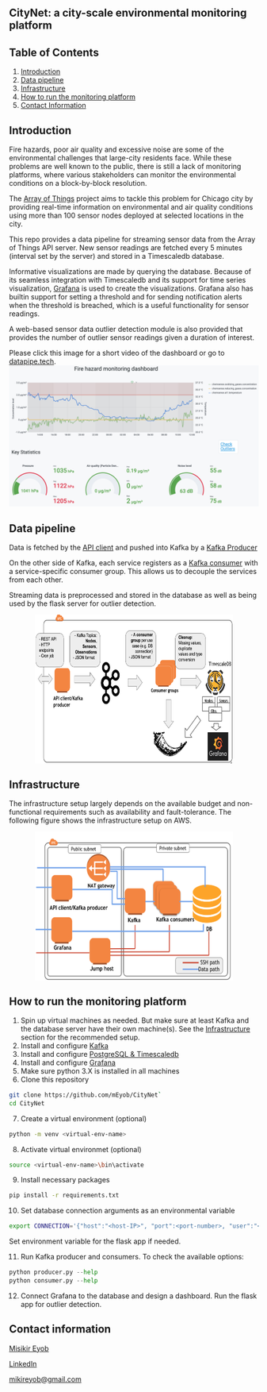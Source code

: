 ## CityNet: a city-scale environmental monitoring platform

## Table of Contents
1. [Introduction](README.md#introduction)
1. [Data pipeline](README.md#data-pipeline)
1. [Infrastructure](README.md#infrastructure)
1. [How to run the monitoring platform](README.md#how-to-run-the-monitoring-platform)
1. [Contact Information](README.md#contact-information)


## Introduction
Fire hazards, poor air quality and excessive noise are some of the environmental challenges that large-city residents face. While these problems are well known to the public, there is still a lack of monitoring platforms, where various stakeholders can monitor the environmental conditions on a block-by-block resolution.

The [Array of Things](https://arrayofthings.github.io/) project aims to tackle this problem for Chicago city by providing real-time information on environmental and air quality conditions using more than 100 sensor nodes deployed at selected locations in the city.

This repo provides a data pipeline for streaming sensor data from the Array of Things API server. New sensor readings are fetched every 5 minutes (interval set by the server) and stored in a Timescaledb database. 

Informative visualizations are made by querying the database. Because of its seamless integration with Timescaledb and its support for time series visualization, [Grafana](https://grafana.com/) is used to create the visualizations. Grafana also has builtin support for setting a threshold and for sending notification alerts when the threshold is breached, which is a useful functionality for sensor readings.  

A web-based sensor data outlier detection module is also provided that provides the number of outlier sensor readings given a duration of interest.

Please click this image for a short video of the dashboard or go to [datapipe.tech](http://datapipe.tech:8080).
[![Demo](img/demo-screenshot.png)](https://youtu.be/5t4jXCEdWEk "Demo")

## Data pipeline 

Data is fetched by the [API client](citynet/api_client.py) and pushed into Kafka by a [Kafka Producer](citynet/producer.py)

On the other side of Kafka, each service registers as a [Kafka consumer](citynet/consumer.py) with a service-specific consumer group. This allows us to decouple the services from each other. 

Streaming data is preprocessed and stored in the database as well as being used by the flask server for outlier detection.

<center><img src="img/pipeline-architecture.png" align="middle" style="width: 400px; height: 300px" /></center>

## Infrastructure

The infrastructure setup largely depends on the available budget and non-functional requirements such as availability and fault-tolerance. The following figure shows the infrastructure setup on AWS. 

<center><img src="img/infrastructure.png" align="middle" style="width: 400px; height: 300px" /></center>

## How to run the monitoring platform

1. Spin up virtual machines as needed. But make sure at least Kafka and the database server have their own machine(s). See the [Infrastructure](README.md#infrastructure) section for the recommended setup.
2. Install and configure [Kafka](https://kafka.apache.org/)
3. Install and configure [PostgreSQL & Timescaledb](https://docs.timescale.com/latest/getting-started/installation)
4. Install and configure [Grafana](https://grafana.com/)
5. Make sure python 3.X is installed in all machines
6. Clone this repository

```bash
git clone https://github.com/mEyob/CityNet`
cd CityNet
```
7. Create a virtual environment (optional)

```bash
python -m venv <virtual-env-name>
```
8. Activate virtual environmet (optional)

```bash
source <virtual-env-name>\bin\activate
```
9. Install necessary packages 

```bash
pip install -r requirements.txt
```

10. Set database connection arguments as an environmental variable

```bash
export CONNECTION='{"host":"<host-IP>", "port":<port-number>, "user":"<username>", "database":"<database-name>", "password":"<password>"}'
```
Set environment variable for the flask app if needed.

11. Run Kafka producer and consumers. To check the available options:

```python
python producer.py --help
python consumer.py --help
```
12. Connect Grafana to the database and design a dashboard. Run the flask app for outlier detection.

## Contact information
[Misikir Eyob](https://meyob.github.io)

[LinkedIn](https://www.linkedin.com/in/misikir-eyob/)

mikireyob@gmail.com
